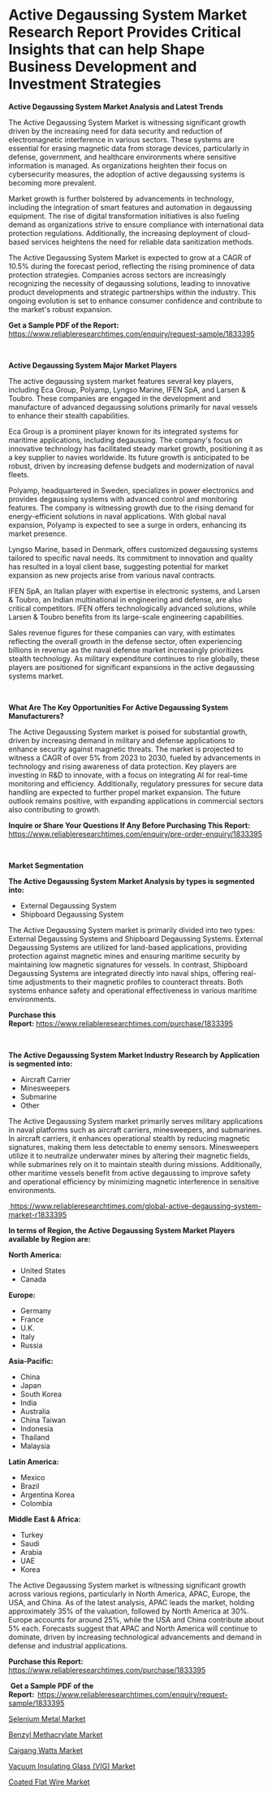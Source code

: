 <p><h1>Active Degaussing System Market Research Report Provides Critical Insights that can help Shape Business Development and Investment Strategies</h1></p><p><strong>Active Degaussing System Market Analysis and Latest Trends</strong></p>
<p><p>The Active Degaussing System Market is witnessing significant growth driven by the increasing need for data security and reduction of electromagnetic interference in various sectors. These systems are essential for erasing magnetic data from storage devices, particularly in defense, government, and healthcare environments where sensitive information is managed. As organizations heighten their focus on cybersecurity measures, the adoption of active degaussing systems is becoming more prevalent.</p><p>Market growth is further bolstered by advancements in technology, including the integration of smart features and automation in degaussing equipment. The rise of digital transformation initiatives is also fueling demand as organizations strive to ensure compliance with international data protection regulations. Additionally, the increasing deployment of cloud-based services heightens the need for reliable data sanitization methods.</p><p>The Active Degaussing System Market is expected to grow at a CAGR of 10.5% during the forecast period, reflecting the rising prominence of data protection strategies. Companies across sectors are increasingly recognizing the necessity of degaussing solutions, leading to innovative product developments and strategic partnerships within the industry. This ongoing evolution is set to enhance consumer confidence and contribute to the market's robust expansion.</p></p>
<p><strong>Get a Sample PDF of the Report:&nbsp;</strong> <a href="https://www.reliableresearchtimes.com/enquiry/request-sample/1833395?utm_campaign=1565&utm_medium=2&utm_source=Github&utm_content=ia&utm_term=17102024&utm_id=active-degaussing-system">https://www.reliableresearchtimes.com/enquiry/request-sample/1833395</a></p>
<p>&nbsp;</p>
<p><strong>Active Degaussing System Major Market Players</strong></p>
<p><p>The active degaussing system market features several key players, including Eca Group, Polyamp, Lyngso Marine, IFEN SpA, and Larsen & Toubro. These companies are engaged in the development and manufacture of advanced degaussing solutions primarily for naval vessels to enhance their stealth capabilities.</p><p>Eca Group is a prominent player known for its integrated systems for maritime applications, including degaussing. The company's focus on innovative technology has facilitated steady market growth, positioning it as a key supplier to navies worldwide. Its future growth is anticipated to be robust, driven by increasing defense budgets and modernization of naval fleets.</p><p>Polyamp, headquartered in Sweden, specializes in power electronics and provides degaussing systems with advanced control and monitoring features. The company is witnessing growth due to the rising demand for energy-efficient solutions in naval applications. With global naval expansion, Polyamp is expected to see a surge in orders, enhancing its market presence.</p><p>Lyngso Marine, based in Denmark, offers customized degaussing systems tailored to specific naval needs. Its commitment to innovation and quality has resulted in a loyal client base, suggesting potential for market expansion as new projects arise from various naval contracts.</p><p>IFEN SpA, an Italian player with expertise in electronic systems, and Larsen & Toubro, an Indian multinational in engineering and defense, are also critical competitors. IFEN offers technologically advanced solutions, while Larsen & Toubro benefits from its large-scale engineering capabilities.</p><p>Sales revenue figures for these companies can vary, with estimates reflecting the overall growth in the defense sector, often experiencing billions in revenue as the naval defense market increasingly prioritizes stealth technology. As military expenditure continues to rise globally, these players are positioned for significant expansions in the active degaussing systems market.</p></p>
<p>&nbsp;</p>
<p><strong>What Are The Key Opportunities For Active Degaussing System Manufacturers?</strong></p>
<p><p>The Active Degaussing System market is poised for substantial growth, driven by increasing demand in military and defense applications to enhance security against magnetic threats. The market is projected to witness a CAGR of over 5% from 2023 to 2030, fueled by advancements in technology and rising awareness of data protection. Key players are investing in R&D to innovate, with a focus on integrating AI for real-time monitoring and efficiency. Additionally, regulatory pressures for secure data handling are expected to further propel market expansion. The future outlook remains positive, with expanding applications in commercial sectors also contributing to growth.</p></p>
<p><strong>Inquire or Share Your Questions If Any Before Purchasing This Report:</strong> <a href="https://www.reliableresearchtimes.com/enquiry/pre-order-enquiry/1833395?utm_campaign=1565&utm_medium=2&utm_source=Github&utm_content=ia&utm_term=17102024&utm_id=active-degaussing-system">https://www.reliableresearchtimes.com/enquiry/pre-order-enquiry/1833395</a></p>
<p>&nbsp;</p>
<p><strong>Market Segmentation</strong></p>
<p><strong>The Active Degaussing System Market Analysis by types is segmented into:</strong></p>
<p><ul><li>External Degaussing System</li><li>Shipboard Degaussing System</li></ul></p>
<p><p>The Active Degaussing System market is primarily divided into two types: External Degaussing Systems and Shipboard Degaussing Systems. External Degaussing Systems are utilized for land-based applications, providing protection against magnetic mines and ensuring maritime security by maintaining low magnetic signatures for vessels. In contrast, Shipboard Degaussing Systems are integrated directly into naval ships, offering real-time adjustments to their magnetic profiles to counteract threats. Both systems enhance safety and operational effectiveness in various maritime environments.</p></p>
<p><strong>Purchase this Report:&nbsp;</strong><a href="https://www.reliableresearchtimes.com/purchase/1833395?utm_campaign=1565&utm_medium=2&utm_source=Github&utm_content=ia&utm_term=17102024&utm_id=active-degaussing-system">https://www.reliableresearchtimes.com/purchase/1833395</a></p>
<p>&nbsp;</p>
<p><strong>The Active Degaussing System Market Industry Research by Application is segmented into:</strong></p>
<p><ul><li>Aircraft Carrier</li><li>Minesweepers</li><li>Submarine</li><li>Other</li></ul></p>
<p><p>The Active Degaussing System market primarily serves military applications in naval platforms such as aircraft carriers, minesweepers, and submarines. In aircraft carriers, it enhances operational stealth by reducing magnetic signatures, making them less detectable to enemy sensors. Minesweepers utilize it to neutralize underwater mines by altering their magnetic fields, while submarines rely on it to maintain stealth during missions. Additionally, other maritime vessels benefit from active degaussing to improve safety and operational efficiency by minimizing magnetic interference in sensitive environments.</p></p>
<p><a href="https://www.reliableresearchtimes.com/global-active-degaussing-system-market-r1833395?utm_campaign=1565&utm_medium=2&utm_source=Github&utm_content=ia&utm_term=17102024&utm_id=active-degaussing-system">&nbsp;https://www.reliableresearchtimes.com/global-active-degaussing-system-market-r1833395</a></p>
<p><strong>In terms of Region, the Active Degaussing System Market Players available by Region are:</strong></p>
<p>
    <p> <strong> North America: </strong>
        <ul>
            <li>United States</li>
            <li>Canada</li>
        </ul>
        </p> 
    <p> <strong> Europe: </strong>
        <ul>
            <li>Germany</li>
            <li>France</li>
            <li>U.K.</li>
            <li>Italy</li>
            <li>Russia</li>
        </ul>
        </p> 
    <p> <strong> Asia-Pacific: </strong>
        <ul>
            <li>China</li>
            <li>Japan</li>
            <li>South Korea</li>
            <li>India</li>
            <li>Australia</li>
            <li>China Taiwan</li>
            <li>Indonesia</li>
            <li>Thailand</li>
            <li>Malaysia</li>
        </ul>
        </p> 
    <p> <strong> Latin America: </strong>
        <ul>
            <li>Mexico</li>
            <li>Brazil</li>
            <li>Argentina Korea</li>
            <li>Colombia</li>
        </ul>
        </p> 
    <p> <strong> Middle East & Africa: </strong>
        <ul>
            <li>Turkey</li>
            <li>Saudi</li>
            <li>Arabia</li>
            <li>UAE</li>
            <li>Korea</li>
        </ul>
    </p>
    </p>
<p><p>The Active Degaussing System market is witnessing significant growth across various regions, particularly in North America, APAC, Europe, the USA, and China. As of the latest analysis, APAC leads the market, holding approximately 35% of the valuation, followed by North America at 30%. Europe accounts for around 25%, while the USA and China contribute about 5% each. Forecasts suggest that APAC and North America will continue to dominate, driven by increasing technological advancements and demand in defense and industrial applications.</p></p>
<p><strong>Purchase this Report: </strong><a href="https://www.reliableresearchtimes.com/purchase/1833395?utm_campaign=1565&utm_medium=2&utm_source=Github&utm_content=ia&utm_term=17102024&utm_id=active-degaussing-system">https://www.reliableresearchtimes.com/purchase/1833395</a></p>
<p>&nbsp;<strong>Get a Sample PDF of the Report:&nbsp;&nbsp;</strong><a href="https://www.reliableresearchtimes.com/enquiry/request-sample/1833395?utm_campaign=1565&utm_medium=2&utm_source=Github&utm_content=ia&utm_term=17102024&utm_id=active-degaussing-system">https://www.reliableresearchtimes.com/enquiry/request-sample/1833395</a></p>
<p><strong></strong></p>
<p><p><a href="https://www.linkedin.com/pulse/selenium-metal-market-drivers-challenges-forecast-yyfwe?utm_campaign=1565&utm_medium=2&utm_source=Github&utm_content=ia&utm_term=17102024&utm_id=active-degaussing-system">Selenium Metal Market</a></p><p><a href="https://www.linkedin.com/pulse/global-benzyl-methacrylate-nexus-sector-confluences-regional-1yt9e?utm_campaign=1565&utm_medium=2&utm_source=Github&utm_content=ia&utm_term=17102024&utm_id=active-degaussing-system">Benzyl Methacrylate Market</a></p><p><a href="https://www.linkedin.com/pulse/caigang-watts-market-trends-insights-type-application-analysis-pxqme?utm_campaign=1565&utm_medium=2&utm_source=Github&utm_content=ia&utm_term=17102024&utm_id=active-degaussing-system">Caigang Watts Market</a></p><p><a href="https://github.com/gulaimolin/Market-Research-Report-List-6/blob/main/vacuum-insulating-glass-vig-market.md?utm_campaign=1565&utm_medium=2&utm_source=Github&utm_content=ia&utm_term=17102024&utm_id=active-degaussing-system">Vacuum Insulating Glass (VIG) Market</a></p><p><a href="https://www.linkedin.com/pulse/decoding-coated-flat-wire-industry-dynamics-strategic-imperatives-sejte?utm_campaign=1565&utm_medium=2&utm_source=Github&utm_content=ia&utm_term=17102024&utm_id=active-degaussing-system">Coated Flat Wire Market</a></p></p>